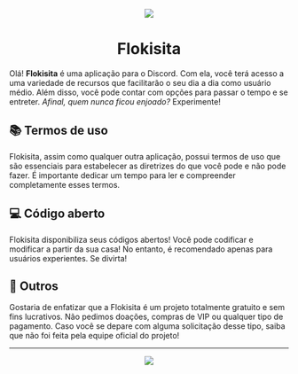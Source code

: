 <p align="center">
<img src="https://telegra.ph/file/b0cf64215bbca75ed4f18.png">
</p>

<p align="center">

<h1 align="center">Flokisita</h1>

Olá! **Flokisita** é uma aplicação para o Discord.
Com ela, você terá acesso a uma variedade de recursos que facilitarão o seu dia a dia como usuário médio. Além disso, você pode contar com opções para passar o tempo e se entreter. *Afinal, quem nunca ficou enjoado?* Experimente!

## 📚 Termos de uso

</a>
Flokisita, assim como qualquer outra aplicação, possui termos de uso que são essenciais para estabelecer as diretrizes do que você pode e não pode fazer.
É importante dedicar um tempo para ler e compreender completamente esses termos.

## 💻 Código aberto

</a>
Flokisita disponibiliza seus códigos abertos! Você pode codificar e modificar a partir da sua casa!
No entanto, é recomendado apenas para usuários experientes. Se divirta!

## 📎 Outros
Gostaria de enfatizar que a Flokisita é um projeto totalmente gratuito e sem fins lucrativos. Não pedimos doações, compras de VIP ou qualquer tipo de pagamento. Caso você se depare com alguma solicitação desse tipo, saiba que não foi feita pela equipe oficial do projeto!

___

<p align="center">
<img src="https://telegra.ph/file/4f71fd59db1bad1bf89bf.png">
</p>
